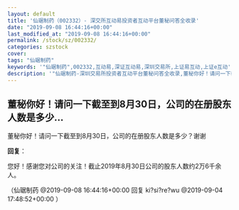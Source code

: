 ```yaml
---
layout: default
title: '仙琚制药（002332）- 深交所互动易投资者互动平台董秘问答全收录'
date: "2019-09-08 16:44:16+00:00"
last_modified_at: "2019-09-08 16:44:16+00:00"
permalink: /stock/sz/002332/
categories: szstock
cover: 
tags: "仙琚制药"
keywords: '"仙琚制药",002332,互动易,深证互动易,深圳交易所,上证易互动,上证e互动'
description: '"仙琚制药-深圳交易所投资者互动平台董秘问答全收录,董秘你好！请问一下截至到8月30日，公司的在册股东人数是多少？谢谢"'
---
```


## 董秘你好！请问一下截至到8月30日，公司的在册股东人数是多少...

董秘你好！请问一下截至到8月30日，公司的在册股东人数是多少？谢谢

**回复**：

您好！感谢您对公司的关注！截止2019年8月30日公司的股东人数约2万6千余人。 

（仙琚制药  @2019-09-08 16:44:16+00:00 回复 ki?si?re?wu  @2019-09-04 17:48:52+00:00 ）

